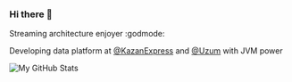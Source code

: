 ### Hi there 👋 

Streaming architecture enjoyer :godmode:

Developing data platform at [@KazanExpress](https://kazanexpress.ru/) and [@Uzum](https://uzum.uz/) with JVM power



<!--
**olejeglejeg/olejeglejeg** is a ✨ _special_ ✨ repository because its `README.md` (this file) appears on your GitHub profile.

Here are some ideas to get you started:

- 🔭 I’m currently working on ...
- 🌱 I’m currently learning ...
- 👯 I’m looking to collaborate on ...
- 🤔 I’m looking for help with ...
- 💬 Ask me about ...
- 📫 How to reach me: ...
- 😄 Pronouns: ...
- ⚡ Fun fact: ...
-->
![My GitHub Stats](https://github-readme-stats.vercel.app/api?username=olejeglejeg&count_private=true&show_icons=true&custom_title=GitHub&nbsp;Stats)
